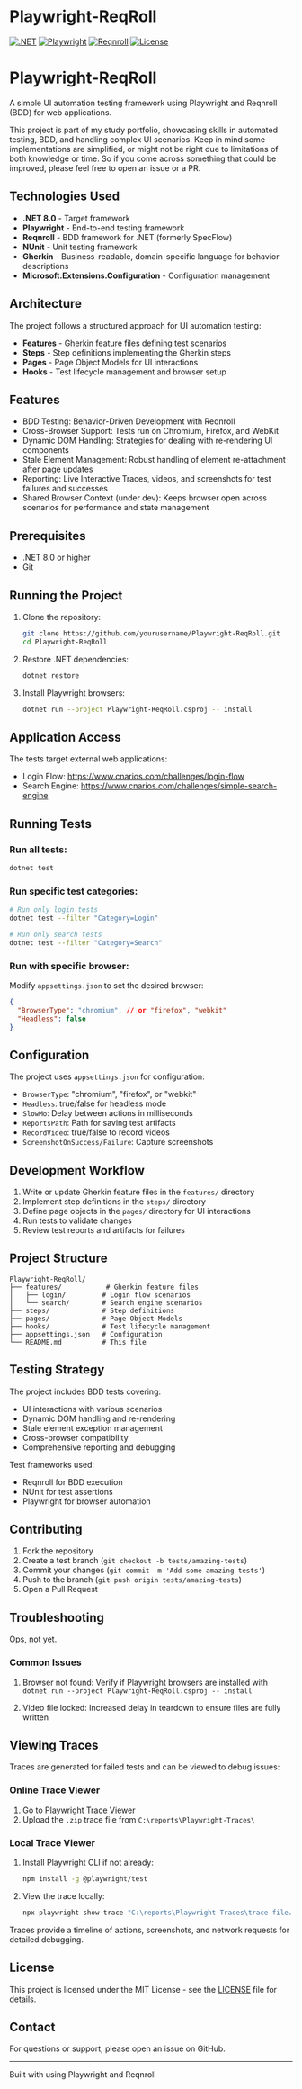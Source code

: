 ﻿# Playwright-ReqRoll

[![.NET](https://img.shields.io/badge/.NET-8.0-blue.svg)](https://dotnet.microsoft.com/)
[![Playwright](https://img.shields.io/badge/Playwright-1.55.0-green.svg)](https://playwright.dev/)
[![Reqnroll](https://img.shields.io/badge/Reqnroll-3.1.2-orange.svg)](https://reqnroll.net/)
[![License](https://img.shields.io/badge/License-MIT-blue.svg)](LICENSE)

# Playwright-ReqRoll

A simple UI automation testing framework using Playwright and Reqnroll (BDD) for web applications. 

This project is part of my study portfolio, showcasing skills in automated testing, BDD, and handling complex UI scenarios. 
Keep in mind some implementations are simplified, or might not be right due to limitations of both knowledge or time.
So if you come across something that could be improved, please feel free to open an issue or a PR.

## Technologies Used

- **.NET 8.0** - Target framework
- **Playwright** - End-to-end testing framework
- **Reqnroll** - BDD framework for .NET (formerly SpecFlow)
- **NUnit** - Unit testing framework
- **Gherkin** - Business-readable, domain-specific language for behavior descriptions
- **Microsoft.Extensions.Configuration** - Configuration management

## Architecture

The project follows a structured approach for UI automation testing:

- **Features** - Gherkin feature files defining test scenarios
- **Steps** - Step definitions implementing the Gherkin steps
- **Pages** - Page Object Models for UI interactions
- **Hooks** - Test lifecycle management and browser setup

## Features

- BDD Testing: Behavior-Driven Development with Reqnroll
- Cross-Browser Support: Tests run on Chromium, Firefox, and WebKit
- Dynamic DOM Handling: Strategies for dealing with re-rendering UI components
- Stale Element Management: Robust handling of element re-attachment after page updates
- Reporting: Live Interactive Traces, videos, and screenshots for test failures and successes
- Shared Browser Context (under dev): Keeps browser open across scenarios for performance and state management

## Prerequisites

- .NET 8.0 or higher
- Git

## Running the Project

1. Clone the repository:
   ```bash
   git clone https://github.com/yourusername/Playwright-ReqRoll.git
   cd Playwright-ReqRoll
   ```

2. Restore .NET dependencies:
   ```bash
   dotnet restore
   ```

3. Install Playwright browsers:
   ```bash
   dotnet run --project Playwright-ReqRoll.csproj -- install
   ```

## Application Access

The tests target external web applications:

- Login Flow: https://www.cnarios.com/challenges/login-flow
- Search Engine: https://www.cnarios.com/challenges/simple-search-engine

## Running Tests

### Run all tests:
```bash
dotnet test
```

### Run specific test categories:
```bash
# Run only login tests
dotnet test --filter "Category=Login"

# Run only search tests
dotnet test --filter "Category=Search"
```

### Run with specific browser:
Modify `appsettings.json` to set the desired browser:
```json
{
  "BrowserType": "chromium", // or "firefox", "webkit"
  "Headless": false
}
```

## Configuration

The project uses `appsettings.json` for configuration:

- `BrowserType`: "chromium", "firefox", or "webkit"
- `Headless`: true/false for headless mode
- `SlowMo`: Delay between actions in milliseconds
- `ReportsPath`: Path for saving test artifacts
- `RecordVideo`: true/false to record videos
- `ScreenshotOnSuccess/Failure`: Capture screenshots

## Development Workflow

1. Write or update Gherkin feature files in the `features/` directory
2. Implement step definitions in the `steps/` directory
3. Define page objects in the `pages/` directory for UI interactions
4. Run tests to validate changes
5. Review test reports and artifacts for failures

## Project Structure

```
Playwright-ReqRoll/
├── features/           # Gherkin feature files
│   ├── login/         # Login flow scenarios
│   └── search/        # Search engine scenarios
├── steps/             # Step definitions
├── pages/             # Page Object Models
├── hooks/             # Test lifecycle management
├── appsettings.json   # Configuration
└── README.md          # This file
```

## Testing Strategy

The project includes BDD tests covering:

- UI interactions with various scenarios
- Dynamic DOM handling and re-rendering
- Stale element exception management
- Cross-browser compatibility
- Comprehensive reporting and debugging

Test frameworks used:

- Reqnroll for BDD execution
- NUnit for test assertions
- Playwright for browser automation

## Contributing

1. Fork the repository
2. Create a test branch (`git checkout -b tests/amazing-tests`)
3. Commit your changes (`git commit -m 'Add some amazing tests'`)
4. Push to the branch (`git push origin tests/amazing-tests`)
5. Open a Pull Request

## Troubleshooting
Ops, not yet.
### Common Issues

1. Browser not found: Verify if Playwright browsers are installed with `dotnet run --project Playwright-ReqRoll.csproj -- install`

2. Video file locked: Increased delay in teardown to ensure files are fully written

## Viewing Traces

Traces are generated for failed tests and can be viewed to debug issues:

### Online Trace Viewer
1. Go to [Playwright Trace Viewer](https://trace.playwright.dev/)
2. Upload the `.zip` trace file from `C:\reports\Playwright-Traces\`

### Local Trace Viewer
1. Install Playwright CLI if not already:
   ```bash
   npm install -g @playwright/test
   ```

2. View the trace locally:
   ```bash
   npx playwright show-trace "C:\reports\Playwright-Traces\trace-file.zip"
   ```

Traces provide a timeline of actions, screenshots, and network requests for detailed debugging.

## License

This project is licensed under the MIT License - see the [LICENSE](LICENSE) file for details.

## Contact

For questions or support, please open an issue on GitHub.

---

Built with using Playwright and Reqnroll
